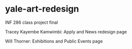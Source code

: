 # yale-art-redesign
INF 286 class project final



Tracey Kayembe Kamwimbi: Apply and News redesign page

Will Thorner: Exhibitions and Public Events page
